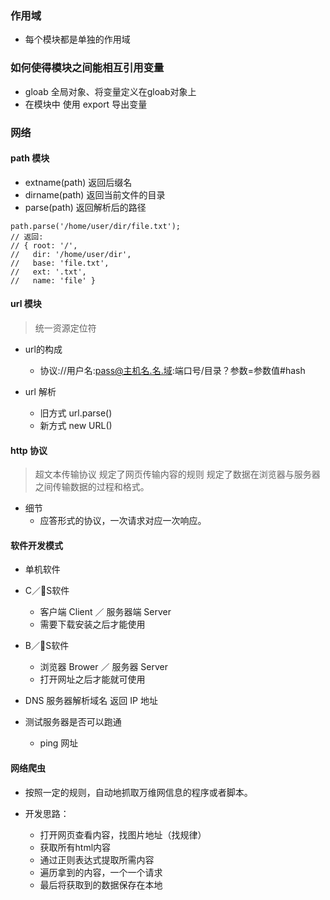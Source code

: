 ### 作用域
* 每个模块都是单独的作用域

### 如何使得模块之间能相互引用变量 
* gloab 全局对象、将变量定义在gloab对象上
* 在模块中 使用 export 导出变量

### 网络

#### path 模块

* extname(path) 返回后缀名
* dirname(path) 返回当前文件的目录
* parse(path) 返回解析后的路径

```
path.parse('/home/user/dir/file.txt');
// 返回:
// { root: '/',
//   dir: '/home/user/dir',
//   base: 'file.txt',
//   ext: '.txt',
//   name: 'file' }
```
#### url 模块

> 统一资源定位符

* url的构成
  * 协议://用户名:pass@主机名.名.域:端口号/目录？参数=参数值#hash

* url 解析
  * 旧方式 url.parse()
  * 新方式 new URL()

#### http 协议

> 超文本传输协议
> 规定了网页传输内容的规则
> 规定了数据在浏览器与服务器之间传输数据的过程和格式。

* 细节
  * 应答形式的协议，一次请求对应一次响应。

#### 软件开发模式
  * 单机软件
  * C／S软件
    * 客户端 Client ／ 服务器端 Server
    * 需要下载安装之后才能使用
  * B／S软件
    * 浏览器 Brower ／ 服务器 Server
    * 打开网址之后才能就可使用
  
  * DNS 服务器解析域名 返回 IP 地址

  * 测试服务器是否可以跑通
    * ping 网址

#### 网络爬虫

  * 按照一定的规则，自动地抓取万维网信息的程序或者脚本。

  * 开发思路：
    * 打开网页查看内容，找图片地址（找规律）
    * 获取所有html内容
    * 通过正则表达式提取所需内容
    * 遍历拿到的内容，一个一个请求
    * 最后将获取到的数据保存在本地